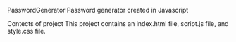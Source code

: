 PasswordGenerator
Password generator created in Javascript

Contects of project
This project contains an index.html file, script.js file, and style.css file.
